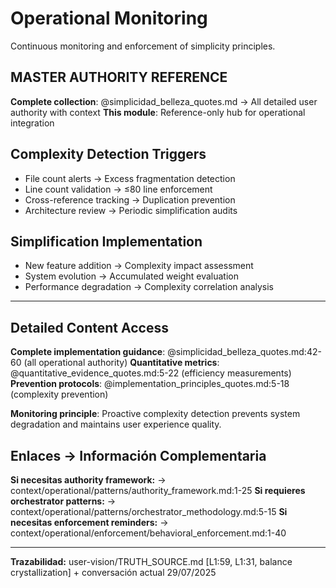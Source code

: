 # Operational Monitoring

Continuous monitoring and enforcement of simplicity principles.

## MASTER AUTHORITY REFERENCE
**Complete collection**: @simplicidad_belleza_quotes.md → All detailed user authority with context
**This module**: Reference-only hub for operational integration

## Complexity Detection Triggers
- File count alerts → Excess fragmentation detection
- Line count validation → ≤80 line enforcement
- Cross-reference tracking → Duplication prevention
- Architecture review → Periodic simplification audits

## Simplification Implementation
- New feature addition → Complexity impact assessment
- System evolution → Accumulated weight evaluation
- Performance degradation → Complexity correlation analysis

---

## Detailed Content Access
**Complete implementation guidance**: @simplicidad_belleza_quotes.md:42-60 (all operational authority)
**Quantitative metrics**: @quantitative_evidence_quotes.md:5-22 (efficiency measurements)
**Prevention protocols**: @implementation_principles_quotes.md:5-18 (complexity prevention)

**Monitoring principle**: Proactive complexity detection prevents system degradation and maintains user experience quality.

## Enlaces → Información Complementaria
**Si necesitas authority framework:** → context/operational/patterns/authority_framework.md:1-25
**Si requieres orchestrator patterns:** → context/operational/patterns/orchestrator_methodology.md:5-15
**Si necesitas enforcement reminders:** → context/operational/enforcement/behavioral_enforcement.md:1-40

---
**Trazabilidad:** user-vision/TRUTH_SOURCE.md [L1:59, L1:31, balance crystallization] + conversación actual 29/07/2025